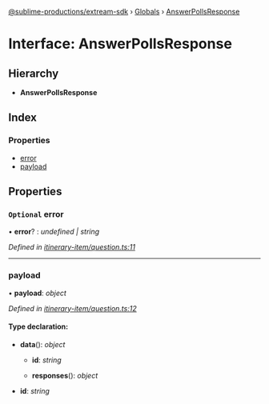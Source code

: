 [@sublime-productions/extream-sdk](../README.md) › [Globals](../globals.md) › [AnswerPollsResponse](answerpollsresponse.md)

# Interface: AnswerPollsResponse

## Hierarchy

* **AnswerPollsResponse**

## Index

### Properties

* [error](answerpollsresponse.md#optional-error)
* [payload](answerpollsresponse.md#payload)

## Properties

### `Optional` error

• **error**? : *undefined | string*

*Defined in [itinerary-item/question.ts:11](https://github.com/Extream-SaaS/ex-sdk/blob/ccff5d7/src/itinerary-item/question.ts#L11)*

___

###  payload

• **payload**: *object*

*Defined in [itinerary-item/question.ts:12](https://github.com/Extream-SaaS/ex-sdk/blob/ccff5d7/src/itinerary-item/question.ts#L12)*

#### Type declaration:

* **data**(): *object*

  * **id**: *string*

  * **responses**(): *object*

* **id**: *string*
